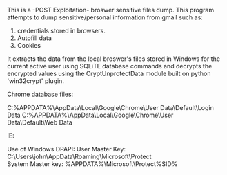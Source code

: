 This is a -POST Exploitation- broswer sensitive files dump.
This program attempts to dump sensitive/personal information from gmail such as:

1. credentials stored in browsers.
2. Autofill data
3. Cookies

It extracts the data from the local broswer's files stored in Windows for the current active user using SQLiTE database commands 
and decrypts the encrypted values using the CryptUnprotectData module built on python 'win32crypt' plugin.

Chrome database files:

C:\%APPDATA%\AppData\Local\Google\Chrome\User Data\Default\Login Data
C:\%APPDATA%\AppData\Local\Google\Chrome\User Data\Default\Web Data

IE:


Use of Windows DPAPI:
User Master Key: C:\Users\john\AppData\Roaming\Microsoft\Protect\
System Master key: %APPDATA%\Microsoft\Protect\%SID%
